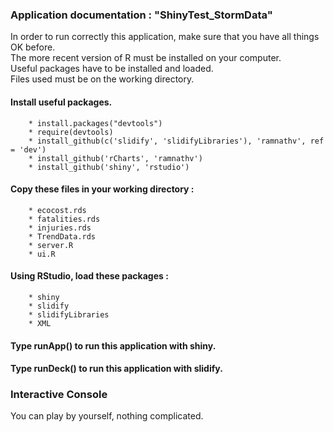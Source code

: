 ### Application documentation : "ShinyTest_StormData"

In order to run correctly this application, make sure that you have all things OK before.    
The more recent version of R must be installed on your computer.   
Useful packages have to be installed and loaded.   
Files used must be on the working directory.    

#### Install useful packages.  
 
        * install.packages("devtools")    
        * require(devtools)    
        * install_github(c('slidify', 'slidifyLibraries'), 'ramnathv', ref = 'dev')   
        * install_github('rCharts', 'ramnathv')    
        * install_github('shiny', 'rstudio')  
 
#### Copy these files in your working directory : 
        * ecocost.rds
        * fatalities.rds
        * injuries.rds
        * TrendData.rds
        * server.R
        * ui.R
        
#### Using RStudio, load these packages :
        * shiny
        * slidify
        * slidifyLibraries
        * XML 
        
#### Type runApp() to run this application with shiny.

#### Type runDeck() to run this application with slidify.

### Interactive Console

You can play by yourself, nothing complicated.